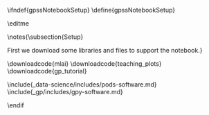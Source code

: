 \ifndef{gpssNotebookSetup}
\define{gpssNotebookSetup}

\editme

\notes{\subsection{Setup}

First we download some libraries and files to support the notebook.}

\downloadcode{mlai}
\downloadcode{teaching_plots}
\downloadcode{gp_tutorial}

\include{_data-science/includes/pods-software.md}
\include{_gp/includes/gpy-software.md}

\endif
